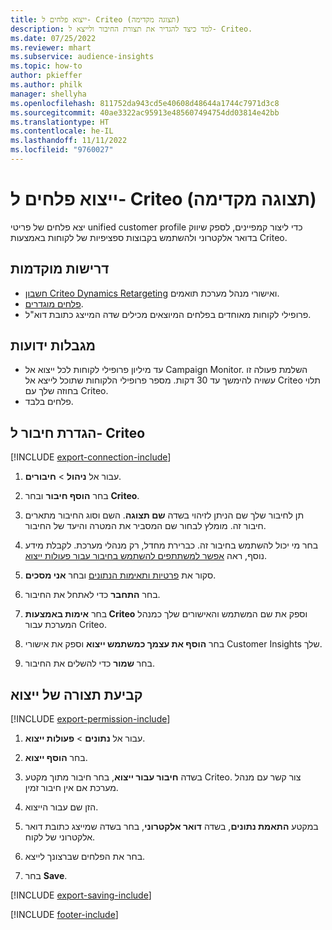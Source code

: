 ```yaml
---
title: ייצוא פלחים ל- Criteo (תצוגה מקדימה)
description: למד כיצד להגדיר את תצורת החיבור ולייצא ל- Criteo.
ms.date: 07/25/2022
ms.reviewer: mhart
ms.subservice: audience-insights
ms.topic: how-to
author: pkieffer
ms.author: philk
manager: shellyha
ms.openlocfilehash: 811752da943cd5e40608d48644a1744c7971d3c8
ms.sourcegitcommit: 40ae3322ac95913e485607494754dd03814e42bb
ms.translationtype: HT
ms.contentlocale: he-IL
ms.lasthandoff: 11/11/2022
ms.locfileid: "9760027"
---
```

# <a name="export-segments-to-criteo-preview"></a>ייצוא פלחים ל- Criteo (תצוגה מקדימה)

יצא פלחים של פריטי unified customer profile כדי ליצור קמפיינים, לספק שיווק בדואר אלקטרוני ולהשתמש בקבוצות ספציפיות של לקוחות באמצעות Criteo.

## <a name="prerequisites"></a>‏‫דרישות מוקדמות‬

- [חשבון Criteo Dynamics Retargeting](https://www.criteo.com/login/) ואישורי מנהל מערכת תואמים.
- [פלחים מוגדרים](segments.md).
- פרופילי לקוחות מאוחדים בפלחים המיוצאים מכילים שדה המייצג כתובת דוא"ל.

## <a name="known-limitations"></a>‏‫מגבלות ידועות‬

- עד מיליון פרופילי לקוחות לכל ייצוא אל Campaign Monitor. השלמת פעולה זו עשויה להימשך עד 30 דקות. מספר פרופילי הלקוחות שתוכל לייצא אל Criteo תלוי בחוזה שלך עם Criteo.
- פלחים בלבד.

## <a name="set-up-connection-to-criteo"></a>הגדרת חיבור ל- Criteo

[!INCLUDE [export-connection-include](includes/export-connection-admn.md)]

1. עבור אל **ניהול** > **חיבורים**.

1. בחר **הוסף חיבור** ובחר **Criteo**.

1. תן לחיבור שלך שם הניתן לזיהוי בשדה **שם תצוגה**. השם וסוג החיבור מתארים חיבור זה. מומלץ לבחור שם המסביר את המטרה והיעד של החיבור.

1. בחר מי יכול להשתמש בחיבור זה. כברירת מחדל, רק מנהלי מערכת. לקבלת מידע נוסף, ראה [אפשר למשתתפים להשתמש בחיבור עבור פעולות ייצוא](connections.md#allow-contributors-to-use-a-connection-for-exports).

1. סקור את [פרטיות ותאימות הנתונים](connections.md#data-privacy-and-compliance) ובחר **אני מסכים**.

1. בחר **התחבר** כדי לאתחל את החיבור.

1. בחר **אימות באמצעות Criteo** וספק את שם המשתמש והאישורים שלך כמנהל המערכת עבור Criteo.

1. בחר **הוסף את עצמך כמשתמש ייצוא** וספק את אישורי Customer Insights שלך.

1. בחר **שמור** כדי להשלים את החיבור.

## <a name="configure-an-export"></a>קביעת תצורה של ייצוא

[!INCLUDE [export-permission-include](includes/export-permission.md)]

1. עבור אל **נתונים** > **פעולות ייצוא**.

1. בחר **הוסף ייצוא**.

1. בשדה **חיבור עבור ייצוא**, בחר חיבור מתוך מקטע Criteo. צור קשר עם מנהל מערכת אם אין חיבור זמין.

1. הזן שם עבור הייצוא.

1. במקטע **התאמת נתונים**, בשדה **דואר אלקטרוני**, בחר בשדה שמייצג כתובת דואר אלקטרוני של לקוח.

1. בחר את הפלחים שברצונך לייצא.

1. בחר **Save**.

[!INCLUDE [export-saving-include](includes/export-saving.md)]

[!INCLUDE [footer-include](includes/footer-banner.md)]
